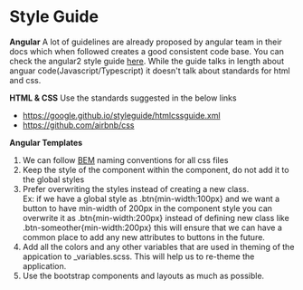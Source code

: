 # Style Guide

**Angular**
A lot of guidelines are already proposed by angular team in their docs which when followed creates a good consistent code base. You can check the angular2 style guide [here](https://angular.io/docs/ts/latest/guide/style-guide.html). While the guide talks in length about anguar code(Javascript/Typescript)  it doesn't talk about standards for html and css.

**HTML & CSS**
Use the standards suggested in the below links
*  https://google.github.io/styleguide/htmlcssguide.xml
*  https://github.com/airbnb/css


**Angular Templates**
1.  We can follow [BEM](https://css-tricks.com/bem-101/) naming conventions for all css files
2.  Keep the style of the component within the component, do not add it to the global styles
3.  Prefer overwriting the styles instead of creating a new class. </br>
    Ex: if we have a global style as .btn{min-width:100px} and we want a button to have min-width of 200px in the component style you can overwrite it as .btn{min-width:200px} instead of defining new class like .btn-someother{min-width:200px} this will ensure that we can have a common place to add any new attributes to buttons in the future.
4.  Add all the colors and any other variables that are used in theming of the appication to _variables.scss. This will help us to re-theme the application.
5.  Use the bootstrap components and layouts as much as possible.
